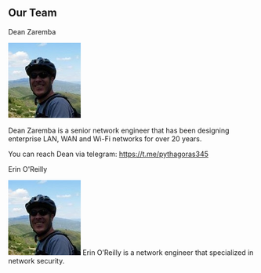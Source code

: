 ## Our Team

Dean Zaremba

![](https://github.com/Pythagoras51213/tronsr-template/blob/master/Dean%20Profile.jpg?raw=true) 

Dean Zaremba is a senior network engineer that has been designing enterprise LAN, WAN and Wi-Fi networks for over 20 years. 

You can reach Dean via telegram: https://t.me/pythagoras345


Erin  O'Reilly 

![](https://github.com/Pythagoras51213/tronsr-template/blob/master/Dean%20Profile.jpg?raw=true) 
Erin O’Reilly is a network engineer that specialized in network security.  


